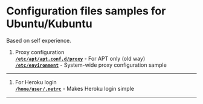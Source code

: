 # Configuration files samples for Ubuntu/Kubuntu
Based on self experience.
1. Proxy configuration    
[**`/etc/apt/apt.conf.d/proxy`**](https://github.com/wildfielded/samples-ubuntu/blob/master/etc/apt/apt.conf.d/proxy) - For APT only (old way)    
[**`/etc/environment`**](https://github.com/wildfielded/samples-ubuntu/blob/master/etc/environment) - System-wide proxy configuration sample    
----
1. For Heroku login    
[**`/home/user/.netrc`**](https://github.com/wildfielded/samples-ubuntu/blob/master/home/user/.netrc) - Makes Heroku login simple    
----
